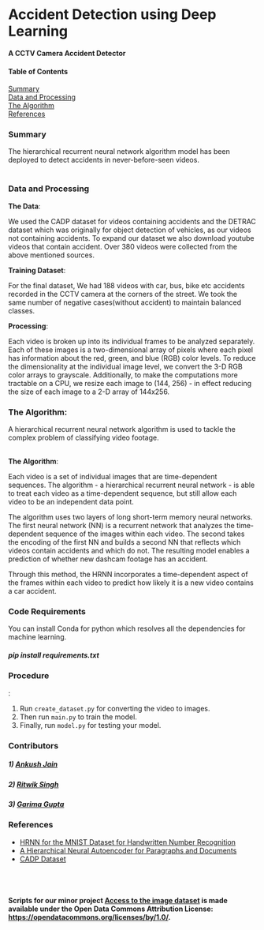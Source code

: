 # Accident Detection using Deep Learning
<b>A CCTV Camera Accident Detector</b>


<h4>Table of Contents</h4>

[Summary](#Summary)<br /> 
[Data and Processing](#Data)<br />
[The Algorithm](#Model)<br />
[References](#References)<br />

<a name="Summary"/>
<h3>Summary</h3>

The hierarchical recurrent neural network algorithm  model has been deployed to detect accidents in never-before-seen videos.
<br /><br />

<a name="Data"/>
<h3>Data and Processing</h3>

<b>The Data</b>:

We used the CADP dataset for videos containing accidents and the DETRAC dataset which was originally for object detection of vehicles, as our videos not containing accidents. To expand our dataset we also download youtube videos that contain accident. Over 380 videos were collected from the above mentioned sources.


<b>Training Dataset</b>:

For the final dataset, We had 188 videos with car, bus, bike etc accidents recorded in the CCTV camera at the corners of the street. We took the same number of negative cases(without accident) to maintain balanced classes.


<b>Processing</b>:

Each video is broken up into its individual frames to be analyzed separately. Each of these images is a two-dimensional array of pixels where each pixel has information about the red, green, and blue (RGB) color levels. To reduce the dimensionality at the individual image level, we convert the 3-D RGB color arrays to grayscale. Additionally, to make the computations more tractable on a CPU, we resize each image to (144, 256) - in effect reducing the size of each image to a 2-D array of 144x256.

<a name="Model"/>
<h3>The Algorithm:</h3>

A hierarchical recurrent neural network algorithm is used to tackle the complex problem of classifying video footage.

<br />
<b>The Algorithm</b>:

Each video is a set of individual images that are time-dependent sequences. The algorithm - a hierarchical recurrent neural network - is able to treat each video as a time-dependent sequence, but still allow each video to be an independent data point.

The algorithm uses two layers of long short-term memory neural networks. The first neural network (NN) is a recurrent network that analyzes the time-dependent sequence of the images within each video. The second takes the encoding of the first NN and builds a second NN that reflects which videos contain accidents and which do not. The resulting model enables a prediction of whether new dashcam footage has an accident.

Through this method, the HRNN incorporates a time-dependent aspect of the frames within each video to predict how likely it is a new video contains a car accident.

### Code Requirements
You can install Conda for python which resolves all the dependencies for machine learning.

##### pip install requirements.txt

<h3>Procedure</h3>:

1) Run `create_dataset.py` for converting the video to images.
2) Then run `main.py` to train the model.
3) Finally, run `model.py` for testing your model.


### Contributors

##### 1) [Ankush Jain](https://github.com/ankush17100/)
##### 2) [Ritwik Singh](https://github.com/ritwik-singh)
##### 3) [Garima Gupta](https://github.com/Garimagupta85)

<a name="References"/>
<h3>References</h3>

<ul>
<li> <a href="https://github.com/fchollet/keras/blob/master/examples/mnist_hierarchical_rnn.py">HRNN for the MNIST Dataset for Handwritten Number Recognition</a>
<li> <a href="https://arxiv.org/abs/1506.01057">A Hierarchical Neural Autoencoder for Paragraphs and Documents</a>
<li> <a href="https://ankitshah009.github.io/accident_forecasting_traffic_camera">CADP Dataset</a>
</ul>

<br /><br />

#### Scripts for our minor project [Access to the image dataset](https://docs.google.com/forms/d/e/1FAIpQLSfuMMGafmiZ35alIgYkZeyGkR6gHhBURjxJPSe6aB6CWjN1EA/viewform) is made available under the Open Data Commons Attribution License: https://opendatacommons.org/licenses/by/1.0/.
